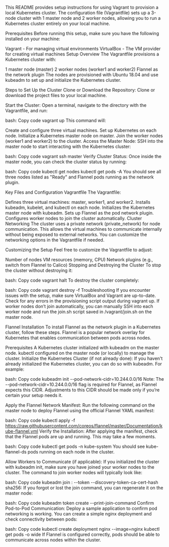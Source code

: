 This README provides setup instructions for using Vagrant to provision a local Kubernetes cluster. The configuration file (Vagrantfile) sets up a 3-node cluster with 1 master node and 2 worker nodes, allowing you to run a Kubernetes cluster entirely on your local machine.

Prerequisites
Before running this setup, make sure you have the following installed on your machine:

Vagrant - For managing virtual environments
VirtualBox - The VM provider for creating virtual machines
Setup Overview
The Vagrantfile provisions a Kubernetes cluster with:

1 master node (master)
2 worker nodes (worker1 and worker2)
Flannel as the network plugin
The nodes are provisioned with Ubuntu 18.04 and use kubeadm to set up and initialize the Kubernetes cluster.

Steps to Set Up the Cluster
Clone or Download the Repository:
Clone or download the project files to your local machine.

Start the Cluster: Open a terminal, navigate to the directory with the Vagrantfile, and run:

bash:
Copy code
vagrant up
This command will:

Create and configure three virtual machines.
Set up Kubernetes on each node.
Initialize a Kubernetes master node on master.
Join the worker nodes (worker1 and worker2) to the cluster.
Access the Master Node: SSH into the master node to start interacting with the Kubernetes cluster:

bash:
Copy code
vagrant ssh master
Verify Cluster Status: Once inside the master node, you can check the cluster status by running:

bash:
Copy code
kubectl get nodes
kubectl get pods -A
You should see all three nodes listed as "Ready" and Flannel pods running as the network plugin.

Key Files and Configuration
Vagrantfile
The Vagrantfile:

Defines three virtual machines: master, worker1, and worker2.
Installs kubeadm, kubelet, and kubectl on each node.
Initializes the Kubernetes master node with kubeadm.
Sets up Flannel as the pod network plugin.
Configures worker nodes to join the cluster automatically.
Cluster Networking
The cluster uses a private network (private_network) for node communication. This allows the virtual machines to communicate internally without being exposed to external networks. You can customize the networking options in the Vagrantfile if needed.

Customizing the Setup
Feel free to customize the Vagrantfile to adjust:

Number of nodes
VM resources (memory, CPU)
Network plugins (e.g., switch from Flannel to Calico)
Stopping and Destroying the Cluster
To stop the cluster without destroying it:

bash:
Copy code
vagrant halt
To destroy the cluster completely:

bash:
Copy code
vagrant destroy -f
Troubleshooting
If you encounter issues with the setup, make sure VirtualBox and Vagrant are up-to-date.
Check for any errors in the provisioning script output during vagrant up.
If worker nodes don’t join automatically, you can manually SSH into each worker node and run the join.sh script saved in /vagrant/join.sh on the master node.

Flannel Installation
To install Flannel as the network plugin in a Kubernetes cluster, follow these steps. Flannel is a popular network overlay for Kubernetes that enables communication between pods across nodes.

Prerequisites
A Kubernetes cluster initialized with kubeadm on the master node.
kubectl configured on the master node (or locally) to manage the cluster.
Initialize the Kubernetes Cluster (if not already done): If you haven't already initialized the Kubernetes cluster, you can do so with kubeadm. For example:

bash:
Copy code
kubeadm init --pod-network-cidr=10.244.0.0/16
Note: The --pod-network-cidr=10.244.0.0/16 flag is required for Flannel, as Flannel expects this CIDR. Adjustments to this CIDR should be made only if you’re certain your setup needs it.

Apply the Flannel Network Manifest: Run the following command on the master node to deploy Flannel using the official Flannel YAML manifest:

bash:
Copy code
kubectl apply -f https://raw.githubusercontent.com/coreos/flannel/master/Documentation/kube-flannel.yml
Verify the Installation: After applying the manifest, check that the Flannel pods are up and running. This may take a few moments.

bash:
Copy code
kubectl get pods -n kube-system
You should see kube-flannel-ds pods running on each node in the cluster.

Allow Workers to Communicate (if applicable): If you initialized the cluster with kubeadm init, make sure you have joined your worker nodes to the cluster. The command to join worker nodes will typically look like:

bash:
Copy code
kubeadm join <master-node-ip>:<port> --token <token> --discovery-token-ca-cert-hash sha256:<hash>
If you forgot or lost the join command, you can regenerate it on the master node:

bash:
Copy code
kubeadm token create --print-join-command
Confirm Pod-to-Pod Communication: Deploy a sample application to confirm pod networking is working. You can create a simple nginx deployment and check connectivity between pods:

bash:
Copy code
kubectl create deployment nginx --image=nginx
kubectl get pods -o wide
If Flannel is configured correctly, pods should be able to communicate across nodes within the cluster.
